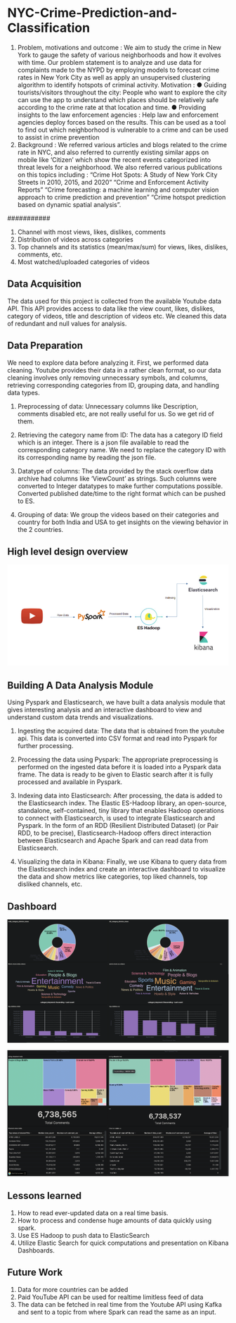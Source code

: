 # NYC-Crime-Prediction-and-Classification

1. Problem, motivations and outcome :
We aim to study the crime in New York to gauge the safety of various neighborhoods
and how it evolves with time.
Our problem statement is to analyze and use data for complaints made to the NYPD by
employing models to forecast crime rates in New York City as well as apply an
unsupervised clustering algorithm to identify hotspots of criminal activity.
Motivation :
● Guiding tourists/visitors throughout the city:
People who want to explore the city can use the app to understand which
places should be relatively safe according to the crime rate at that location
and time.
● Providing insights to the law enforcement agencies :
Help law and enforcement agencies deploy forces based on the results.
This can be used as a tool to find out which neighborhood is vulnerable to
a crime and can be used to assist in crime prevention
2. Background :
We referred various articles and blogs related to the crime rate in NYC, and also
referred to currently existing similar apps on mobile like ‘Citizen’ which show the recent
events categorized into threat levels for a neighborhood. We also referred various
publications on this topics including :
“Crime Hot Spots: A Study of New York City Streets in 2010, 2015, and 2020”
“Crime and Enforcement Activity Reports”
“Crime forecasting: a machine learning and computer vision approach to crime
prediction and prevention”
“Crime hotspot prediction based on dynamic spatial analysis”.

###########



1) Channel with most views, likes, dislikes, comments
2) Distribution of videos across categories
3) Top channels and its statistics (mean/max/sum) for views, likes, dislikes, comments, etc.
4) Most watched/uploaded categories of videos

## Data Acquisition
The data used for this project is collected from the available Youtube data API. This API provides access to data like the view count, likes, dislikes, category of videos, title and description of videos etc. We cleaned this data of redundant and null values for analysis.

## Data Preparation

We need to explore data before analyzing it. First, we performed data cleaning. Youtube provides their data in a rather clean format, so our data cleaning involves only removing unnecessary symbols, and columns, retrieving corresponding categories from ID, grouping data, and handling data types.

1) Preprocessing of data: Unnecessary columns like Description, comments disabled etc, are not really useful for us. So we get rid of them. 

2) Retrieving the category name from ID: The data has a category ID field which is an integer. There is a json file available to read the corresponding category name. We need to replace the category ID with its corresponding name by reading the json file.

3) Datatype of columns: The data provided by the stack overflow data archive had columns like ‘ViewCount’ as strings. Such columns were converted to Integer datatypes to make further computations possible. Converted published date/time to the right format which can be pushed to ES.

4) Grouping of data: We group the videos based on their categories and country for both India and USA to get insights on the viewing behavior in the 2 countries.

## High level design overview

![diagram](https://github.com/n1khilmane/Youtube-Exploratory-Data-Analysis/blob/main/images/architecture.png)

## Building A Data Analysis Module

Using Pyspark and Elasticsearch, we have built a data analysis module that gives interesting analysis and an interactive dashboard to view and understand custom data trends and visualizations.

1. Ingesting the acquired data:
The data that is obtained from the youtube api. This data is converted into CSV format and read into Pyspark for further processing.

2. Processing the data using Pyspark:
The appropriate preprocessing is performed on the ingested data before it is loaded into a Pyspark data frame. The data is ready to be given to Elastic search after it is fully processed and available in Pyspark.

3. Indexing data into Elasticsearch:
After processing, the data is added to the Elasticsearch index. The Elastic ES-Hadoop library, an open-source, standalone, self-contained, tiny library that enables Hadoop operations to connect with Elasticsearch, is used to integrate Elasticsearch and Pyspark. In the form of an RDD (Resilient Distributed Dataset) (or Pair RDD, to be precise), Elasticsearch-Hadoop offers direct interaction between Elasticsearch and Apache Spark and can read data from Elasticsearch.

4. Visualizing the data in Kibana:
Finally, we use Kibana to query data from the Elasticsearch index and create an interactive dashboard to visualize the data and show metrics like categories, top liked channels, top disliked channels, etc.

## Dashboard

![diagram](https://github.com/n1khilmane/Youtube-Exploratory-Data-Analysis/blob/main/images/dashboard.png)

![diagram](https://github.com/n1khilmane/Youtube-Exploratory-Data-Analysis/blob/main/images/dashboard1.png)

## Lessons learned
1) How to read ever-updated data on a real time basis.
2) How to process and condense huge amounts of data quickly using spark.
3) Use ES Hadoop to push data to ElasticSearch
4) Utilize Elastic Search for quick computations and presentation on Kibana Dashboards.

## Future Work
1) Data for more countries can be added
2) Paid YouTube API can be used for realtime limitless feed of data
3) The data can be fetched in real time from the Youtube API using Kafka and sent to a topic from where Spark can read the same as an input.



